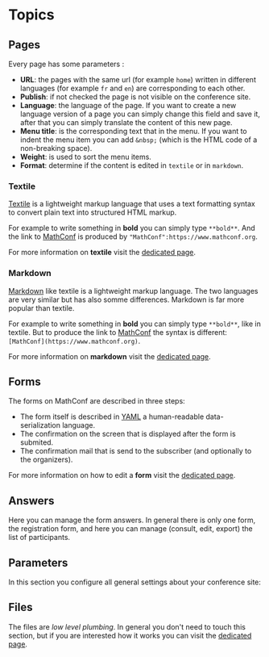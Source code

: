 # Topics

## Pages

Every page has some parameters :

- **URL**: the pages with the same url (for example `home`) written in different languages (for example `fr` and `en`) are corresponding to each other.
- **Publish**: if not checked the page is not visible on the conference site.
- **Language**: the language of the page. If you want to create a new language version of a page you can simply change this field and save it, after that you can simply translate the content of this new page.
- **Menu title**: is the corresponding text that in the menu. If you want to indent the menu item you can add `&nbsp;` (which is the HTML code of a non-breaking space).
- **Weight**: is used to sort the menu items.
- **Format**: determine if the content is edited in `textile` or in `markdown`.

### Textile

[Textile](https://en.wikipedia.org/wiki/Textile_(markup_language)) is a lightweight markup language that uses a text formatting syntax to convert plain text into structured HTML markup.

For example to write something in **bold** you can simply type `**bold**`. And the link to [MathConf](https://www.mathconf.org) is produced by `"MathConf":https://www.mathconf.org`.

For more information on **textile** visit the [dedicated page](textile.md).

### Markdown

[Markdown](https://en.wikipedia.org/wiki/Markdown) like textile is a lightweight markup language. The two languages are very similar but has also somme differences. Markdown is far more popular than textile.

For example to write something in **bold** you can simply type `**bold**`, like in textile. But to produce the link to [MathConf](https://www.mathconf.org) the syntax is different: `[MathConf](https://www.mathconf.org)`.

For more information on **markdown** visit the [dedicated page](markdown.md).

## Forms

The forms on MathConf are described in three steps:

- The form itself is described in [YAML](https://en.wikipedia.org/wiki/YAML) a human-readable data-serialization language.
- The confirmation on the screen that is displayed after the form is submited.
- The confirmation mail that is send to the subscriber (and optionally to the organizers).

For more information on how to edit a **form** visit the [dedicated page](forms.md).

## Answers

Here you can manage the form answers. In general there is only one form, the registration form, and here you can manage (consult, edit, export) the list of participants.

## Parameters

In this section you configure all general settings about your conference site:

## Files

The files are *low level plumbing*. In general you don't need to touch this section, but if you are interested how it works you can visit the [dedicated page](files.md).
